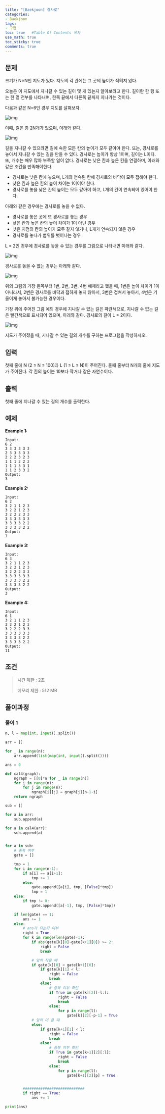 ```yaml
---
title: "[Baekjoon] 경사로"
categories: 
- Baekjoon
tags:
- 구현
toc: true   #Table Of Contents 목차 
use_math: true
toc_sticky: true
comments: true
---
```


## 문제

크기가 N×N인 지도가 있다. 지도의 각 칸에는 그 곳의 높이가 적혀져 있다. 

오늘은 이 지도에서 지나갈 수 있는 길이 몇 개 있는지 알아보려고 한다. 길이란 한 행 또는 한 열 전부를 나타내며, 한쪽 끝에서 다른쪽 끝까지 지나가는 것이다. 

다음과 같은 N=6인 경우 지도를 살펴보자.

![img](https://onlinejudgeimages.s3-ap-northeast-1.amazonaws.com/problem/14890/1.png)

이때, 길은 총 2N개가 있으며, 아래와 같다.

![img](https://onlinejudgeimages.s3-ap-northeast-1.amazonaws.com/problem/14890/2.png)

길을 지나갈 수 있으려면 길에 속한 모든 칸의 높이가 모두 같아야 한다. 또는, 경사로를 놓아서 지나갈 수 있는 길을 만들 수 있다. 경사로는 높이가 항상 1이며, 길이는 L이다. 또, 개수는 매우 많아 부족할 일이 없다. 경사로는 낮은 칸과 높은 칸을 연결하며, 아래와 같은 조건을 만족해야한다.

- 경사로는 낮은 칸에 놓으며, L개의 연속된 칸에 경사로의 바닥이 모두 접해야 한다.
- 낮은 칸과 높은 칸의 높이 차이는 1이어야 한다.
- 경사로를 놓을 낮은 칸의 높이는 모두 같아야 하고, L개의 칸이 연속되어 있어야 한다.

아래와 같은 경우에는 경사로를 놓을 수 없다.

- 경사로를 놓은 곳에 또 경사로를 놓는 경우
- 낮은 칸과 높은 칸의 높이 차이가 1이 아닌 경우
- 낮은 지점의 칸의 높이가 모두 같지 않거나, L개가 연속되지 않은 경우
- 경사로를 놓다가 범위를 벗어나는 경우

L = 2인 경우에 경사로를 놓을 수 있는 경우를 그림으로 나타내면 아래와 같다.

![img](https://onlinejudgeimages.s3-ap-northeast-1.amazonaws.com/problem/14890/3.png)

경사로를 놓을 수 없는 경우는 아래와 같다.

![img](https://onlinejudgeimages.s3-ap-northeast-1.amazonaws.com/problem/14890/4.png)

위의 그림의 가장 왼쪽부터 1번, 2번, 3번, 4번 예제라고 했을 때, 1번은 높이 차이가 1이 아니라서, 2번은 경사로를 바닥과 접하게 놓지 않아서, 3번은 겹쳐서 놓아서, 4번은 기울이게 놓아서 불가능한 경우이다.

가장 위에 주어진 그림 예의 경우에 지나갈 수 있는 길은 파란색으로, 지나갈 수 없는 길은 빨간색으로 표시되어 있으며, 아래와 같다. 경사로의 길이 L = 2이다.

![img](https://upload.acmicpc.net/255e47cf-0988-4b7f-b81c-2742f010a4c5/-/preview/)

지도가 주어졌을 때, 지나갈 수 있는 길의 개수를 구하는 프로그램을 작성하시오.

## 입력

첫째 줄에 N (2 ≤ N ≤ 100)과 L (1 ≤ L ≤ N)이 주어진다. 둘째 줄부터 N개의 줄에 지도가 주어진다. 각 칸의 높이는 10보다 작거나 같은 자연수이다.

## 출력

첫째 줄에 지나갈 수 있는 길의 개수를 출력한다.

## 예제

**Example 1:**

```
Input: 
6 2
3 3 3 3 3 3
2 3 3 3 3 3
2 2 2 3 2 3
1 1 1 2 2 2
1 1 1 3 3 1
1 1 2 3 3 2
Output: 
3
```

**Example 2:**

```
Input: 
6 2
3 2 1 1 2 3
3 2 2 1 2 3
3 2 2 2 3 3
3 3 3 3 3 3
3 3 3 3 2 2
3 3 3 3 2 2
Output: 
7
```

**Example 3:**

```
Input:
6 3
3 2 1 1 2 3
3 2 2 1 2 3
3 2 2 2 3 3
3 3 3 3 3 3
3 3 3 3 2 2
3 3 3 3 2 2
Output:
3
```

**Example 4:**

```
Input:
6 1
3 2 1 1 2 3
3 2 2 1 2 3
3 2 2 2 3 3
3 3 3 3 3 3
3 3 3 3 2 2
3 3 3 3 2 2
Output:
11
```

## 조건

> 시간 제한 : 2초
>
> 메모리 제한 : 512 MB

## 풀이과정

### 풀이 1

```python
n, l = map(int, input().split())

arr = []

for _ in range(n):
    arr.append(list(map(int, input().split())))

ans = 0

def cal4(graph):
    ngraph = [[0]*n for _ in range(n)]
    for i in range(n):
        for j in range(n):
            ngraph[i][j] = graph[j][n-1-i]
    return ngraph

sub = []

for a in arr:
    sub.append(a)

for a in cal4(arr):
    sub.append(a)


for a in sub:
    # 중복 여부
    gate = []

    tmp = 1
    for i in range(n-1):
        if a[i] == a[i+1]:
            tmp += 1
        else:
            gate.append([a[i], tmp, [False]*tmp])
            tmp = 1
    else:
        if tmp != 0:
            gate.append([a[-1], tmp, [False]*tmp])

    if len(gate) == 1:
        ans += 1
    else:
        # ans가 되는지 여부
        right = True
        for k in range(len(gate)-1):
            if abs(gate[k][0]-gate[k+1][0]) >= 2:
                right = False
                break

            # 앞이 작을 때
            if gate[k][0] < gate[k+1][0]:
                if gate[k][1] < l:
                    right = False
                    break
                else:
                    # 중복 여부 확인
                    if True in gate[k][2][-l:]:
                        right = False
                        break
                    else:
                        for p in range(l):
                            gate[k][2][-p-1] = True
            # 앞이 더 클 때
            else:
                if gate[k+1][1] < l:
                    right = False
                    break
                else:
                    # 중복 여부 확인
                    if True in gate[k+1][2][:l]:
                        right = False
                        break
                    else:
                        for p in range(l):
                            gate[k+1][2][p] = True


        ############################
        if right == True:
            ans += 1

print(ans)
```